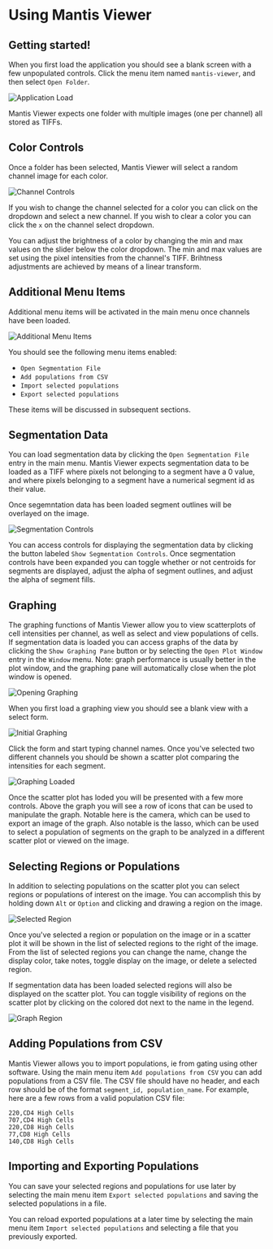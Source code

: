 # Using Mantis Viewer #

## Getting started! ##

When you first load the application you should see a blank screen with a few unpopulated controls. Click the menu item named `mantis-viewer`, and then select `Open Folder`.

![Application Load](./images/tutorial/application_load.png)

Mantis Viewer expects one folder with multiple images (one per channel) all stored as TIFFs.

## Color Controls ##

Once a folder has been selected, Mantis Viewer will select a random channel image for each color.

![Channel Controls](./images/tutorial/channel_controls.png)

If you wish to change the channel selected for a color you can click on the dropdown and select a new channel. If you wish to clear a color you can click the `x` on the channel select dropdown.

You can adjust the brightness of a color by changing the min and max values on the slider below the color dropdown. The min and max values are set using the pixel intensities from the channel's TIFF. Brihtness adjustments are achieved by means of a linear transform.

## Additional Menu Items ##

Additional menu items will be activated in the main menu once channels have been loaded. 

![Additional Menu Items](./images/tutorial/menu_options_images_loaded.png)

You should see the following menu items enabled:

* `Open Segmentation File`
* `Add populations from CSV`
* `Import selected populations`
* `Export selected populations`

These items will be discussed in subsequent sections.

## Segmentation Data ##

You can load segmentation data by clicking the `Open Segmentation File` entry in the main menu. Mantis Viewer expects segmentation data to be loaded as a TIFF where pixels not belonging to a segment have a 0 value, and where pixels belonging to a segment have a numerical segment id as their value.

Once segemntation data has been loaded segment outlines will be overlayed on the image.

![Segmentation Controls](./images/tutorial/segmentation_controls.png)

You can access controls for displaying the segmentation data by clicking the button labeled `Show Segmentation Controls`. Once segmentation controls have been expanded you can toggle whether or not centroids for segments are displayed, adjust the alpha of segment outlines, and adjust the alpha of segment fills. 

## Graphing ##

The graphing functions of Mantis Viewer allow you to view scatterplots of cell intensities per channel, as well as select and view populations of cells. If segmentation data is loaded you can access graphs of the data by clicking the `Show Graphing Pane` button or by selecting the `Open Plot Window` entry in the `Window` menu. Note: graph performance is usually better in the plot window, and the graphing pane will automatically close when the plot window is opened.
 
![Opening Graphing](./images/tutorial/graphing.png)

When you first load a graphing view you should see a blank view with a select form.

![Initial Graphing](./images/tutorial/graph_initial.png)

Click the form and start typing channel names. Once you've selected two different channels you should be shown a scatter plot comparing the intensities for each segment.

![Graphing Loaded](./images/tutorial/graph_load.png)

Once the scatter plot has loded you will be presented with a few more controls. Above the graph you will see a row of icons that can be used to manipulate the graph. Notable here is the camera, which can be used to export an image of the graph. Also notable is the lasso, which can be used to select a population of segments on the graph to be analyzed in a different scatter plot or viewed on the image.

## Selecting Regions or Populations ##

In addition to selecting populations on the scatter plot you can select regions or populations of interest on the image. You can accomplish this by holding down `Alt` or `Option` and clicking and drawing a region on the image.

![Selected Region](./images/tutorial/selected_region.png)

Once you've selected a region or population on the image or in a scatter plot it will be shown in the list of selected regions to the right of the image. From the list of selected regions you can change the name, change the display color, take notes, toggle display on the image, or delete a selected region.

If segmentation data has been loaded selected regions will also be displayed on the scatter plot. You can toggle visibility of regions on the scatter plot by clicking on the colored dot next to the name in the legend.

![Graph Region](./images/tutorial/graph_region.png)

## Adding Populations from CSV ##

Mantis Viewer allows you to import populations, ie from gating using other software. Using the main menu item `Add populations from CSV` you can add populations from a CSV file. The CSV file should have no header, and each row should be of the format `segment_id, population_name`. For example, here are a few rows from a valid population CSV file:

```
220,CD4 High Cells
707,CD4 High Cells
220,CD8 High Cells
77,CD8 High Cells
140,CD8 High Cells
```

## Importing and Exporting Populations ##

You can save your selected regions and populations for use later by selecting the main menu item `Export selected populations` and saving the selected populations in a file.

You can reload exported populations at a later time by selecting the main menu item `Import selected populations` and selecting a file that you previously exported.
